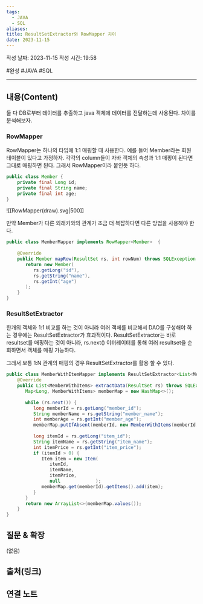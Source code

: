 ```yaml
---
tags:
  - JAVA
  - SQL
aliases: 
title: ResultSetExtractor와 RowMapper 차이
date: 2023-11-15
---
```

작성 날짜: 2023-11-15
작성 시간: 19:58

 #완성 #JAVA #SQL 

----
## 내용(Content)

둘 다 DB로부터 데이터를 추출하고 java 객체에 데이터를 전달하는데 사용된다. 차이를 분석해보자.

### RowMapper

RowMapper는 하나의 타입에 1:1 매핑할 때 사용한다. 예를 들어 Member라는 회원 테이블이 있다고 가정하자. 각각의 column들이 자바 객체의 속성과 1:1 매핑이 된다면 그대로 매핑하면 된다. 그래서 RowMapper이라 붙인듯 하다.

```java
public class Member {
	private final Long id;
	private final String name;
	private final int age;
}
```

![[RowMapper(draw).svg|500]]


만약 Member가 다른 외래키와의 관계가 조금 더 복잡하다면 다른 방법을 사용해야 한다.

```java
public class MemberMapper implements RowMapper<Member>  {  
  
    @Override  
    public Member mapRow(ResultSet rs, int rowNum) throws SQLException {  
       return new Member(  
          rs.getLong("id"),  
          rs.getString("name"),  
          rs.getInt("age")  
       );  
    }  
}
```

### ResultSetExtractor

한개의 객체와 1:1 비교를 하는 것이 아니라 여러 객체를 비교해서 DAO를 구성해야 하는 경우에는 ResultSetExtractor가 효과적이다. ResultSetExtractor는 바로 resultset를 매핑하는 것이 아니라, rs.next() 이터레이터를 통해 여러 resultset을 순회하면서 객체를 매핑 가능하다. 

그래서 보통 1:N 관계의 매핑의 경우 ResultSetExtractor를 활용 할 수 있다.

```java
public class MemberWithItemMapper implements ResultSetExtractor<List<MemberWithItems>> {  
    @Override  
    public List<MemberWithItems> extractData(ResultSet rs) throws SQLException, DataAccessException {  
       Map<Long, MemberWithItems> memberMap = new HashMap<>();  
  
       while (rs.next()) {  
          long memberId = rs.getLong("member_id");  
          String memberName = rs.getString("member_name");  
          int memberAge = rs.getInt("member_age");  
          memberMap.putIfAbsent(memberId, new MemberWithItems(memberId, memberName, memberAge, new ArrayList<>()));  
  
          long itemId = rs.getLong("item_id");  
          String itemName = rs.getString("item_name");  
          int itemPrice = rs.getInt("item_price");  
          if (itemId > 0) {  
             Item item = new Item(  
                itemId,  
                itemName,  
                itemPrice,  
                null             );  
             memberMap.get(memberId).getItems().add(item);  
          }  
       }  
       return new ArrayList<>(memberMap.values());  
    }  
}
```

## 질문 & 확장

(없음)

## 출처(링크)


## 연결 노트










